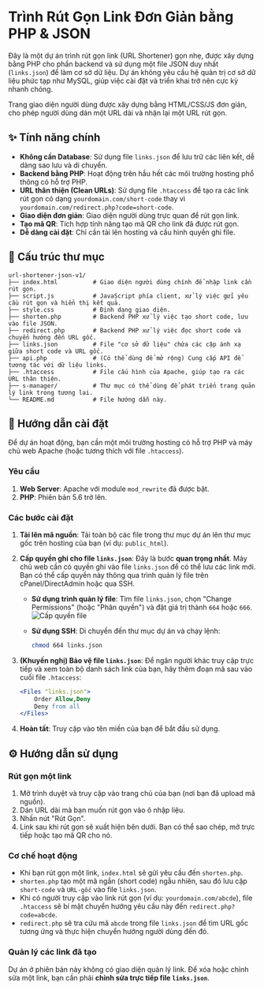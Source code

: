 # Trình Rút Gọn Link Đơn Giản bằng PHP & JSON

Đây là một dự án trình rút gọn link (URL Shortener) gọn nhẹ, được xây dựng bằng PHP cho phần backend và sử dụng một file JSON duy nhất (`links.json`) để làm cơ sở dữ liệu. Dự án không yêu cầu hệ quản trị cơ sở dữ liệu phức tạp như MySQL, giúp việc cài đặt và triển khai trở nên cực kỳ nhanh chóng.

Trang giao diện người dùng được xây dựng bằng HTML/CSS/JS đơn giản, cho phép người dùng dán một URL dài và nhận lại một URL rút gọn.

## ✨ Tính năng chính

- **Không cần Database**: Sử dụng file `links.json` để lưu trữ các liên kết, dễ dàng sao lưu và di chuyển.
- **Backend bằng PHP**: Hoạt động trên hầu hết các môi trường hosting phổ thông có hỗ trợ PHP.
- **URL thân thiện (Clean URLs)**: Sử dụng file `.htaccess` để tạo ra các link rút gọn có dạng `yourdomain.com/short-code` thay vì `yourdomain.com/redirect.php?code=short-code`.
- **Giao diện đơn giản**: Giao diện người dùng trực quan để rút gọn link.
- **Tạo mã QR**: Tích hợp tính năng tạo mã QR cho link đã được rút gọn.
- **Dễ dàng cài đặt**: Chỉ cần tải lên hosting và cấu hình quyền ghi file.

## 📂 Cấu trúc thư mục

```
url-shortener-json-v1/
├── index.html          # Giao diện người dùng chính để nhập link cần rút gọn.
├── script.js           # JavaScript phía client, xử lý việc gửi yêu cầu rút gọn và hiển thị kết quả.
├── style.css           # Định dạng giao diện.
├── shorten.php         # Backend PHP xử lý việc tạo short code, lưu vào file JSON.
├── redirect.php        # Backend PHP xử lý việc đọc short code và chuyển hướng đến URL gốc.
├── links.json          # File "cơ sở dữ liệu" chứa các cặp ánh xạ giữa short code và URL gốc.
├── api.php             # (Có thể dùng để mở rộng) Cung cấp API để tương tác với dữ liệu links.
├── .htaccess           # File cấu hình của Apache, giúp tạo ra các URL thân thiện.
├── s-manager/          # Thư mục có thể dùng để phát triển trang quản lý link trong tương lai.
└── README.md           # File hướng dẫn này.
```

## 🚀 Hướng dẫn cài đặt

Để dự án hoạt động, bạn cần một môi trường hosting có hỗ trợ PHP và máy chủ web Apache (hoặc tương thích với file `.htaccess`).

### Yêu cầu

1.  **Web Server**: Apache với module `mod_rewrite` đã được bật.
2.  **PHP**: Phiên bản 5.6 trở lên.

### Các bước cài đặt

1.  **Tải lên mã nguồn**: Tải toàn bộ các file trong thư mục dự án lên thư mục gốc trên hosting của bạn (ví dụ: `public_html`).

2.  **Cấp quyền ghi cho file `links.json`**: Đây là bước **quan trọng nhất**. Máy chủ web cần có quyền ghi vào file `links.json` để có thể lưu các link mới. Bạn có thể cấp quyền này thông qua trình quản lý file trên cPanel/DirectAdmin hoặc qua SSH.

    - **Sử dụng trình quản lý file**: Tìm file `links.json`, chọn "Change Permissions" (hoặc "Phân quyền") và đặt giá trị thành `664` hoặc `666`. 
    ![Cấp quyền file](https://i.imgur.com/g2p3sJc.png)

    - **Sử dụng SSH**: Di chuyển đến thư mục dự án và chạy lệnh:
      ```bash
      chmod 664 links.json
      ```

3.  **(Khuyến nghị) Bảo vệ file `links.json`**: Để ngăn người khác truy cập trực tiếp và xem toàn bộ danh sách link của bạn, hãy thêm đoạn mã sau vào cuối file `.htaccess`:

    ```apache
    <Files "links.json">
        Order Allow,Deny
        Deny from all
    </Files>
    ```

4.  **Hoàn tất**: Truy cập vào tên miền của bạn để bắt đầu sử dụng.

## ⚙️ Hướng dẫn sử dụng

### Rút gọn một link

1.  Mở trình duyệt và truy cập vào trang chủ của bạn (nơi bạn đã upload mã nguồn).
2.  Dán URL dài mà bạn muốn rút gọn vào ô nhập liệu.
3.  Nhấn nút "Rút Gọn".
4.  Link sau khi rút gọn sẽ xuất hiện bên dưới. Bạn có thể sao chép, mở trực tiếp hoặc tạo mã QR cho nó.

### Cơ chế hoạt động

-   Khi bạn rút gọn một link, `index.html` sẽ gửi yêu cầu đến `shorten.php`.
-   `shorten.php` tạo một mã ngắn (short code) ngẫu nhiên, sau đó lưu cặp `short-code` và `URL-gốc` vào file `links.json`.
-   Khi có người truy cập vào link rút gọn (ví dụ: `yourdomain.com/abcde`), file `.htaccess` sẽ bí mật chuyển hướng yêu cầu này đến `redirect.php?code=abcde`.
-   `redirect.php` sẽ tra cứu mã `abcde` trong file `links.json` để tìm URL gốc tương ứng và thực hiện chuyển hướng người dùng đến đó.

### Quản lý các link đã tạo

Dự án ở phiên bản này không có giao diện quản lý link. Để xóa hoặc chỉnh sửa một link, bạn cần phải **chỉnh sửa trực tiếp file `links.json`**.
